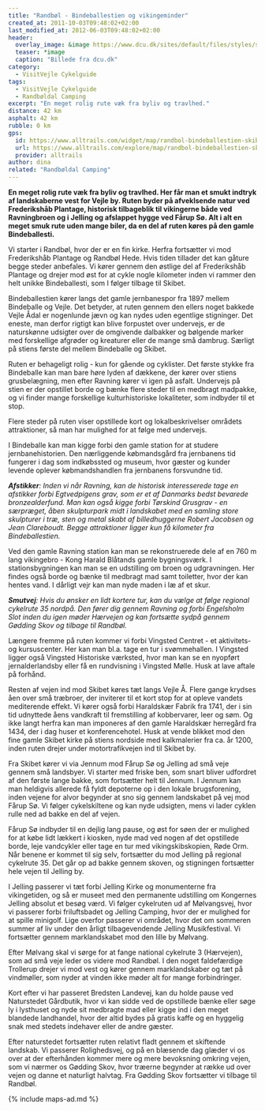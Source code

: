 ```yaml
---
title: "Randbøl - Bindeballestien og vikingeminder"
created_at: 2011-10-03T09:48:02+02:00
last_modified_at: 2012-06-03T09:48:02+02:00
header:
  overlay_image: &image https://www.dcu.dk/sites/default/files/styles/slide/public/randboeldal.jpg?itok=HOYn2OGg
  teaser: *image
  caption: "Billede fra dcu.dk"
category:
  - VisitVejle Cykelguide
tags:
  - VisitVejle Cykelguide
  - Randbøldal Camping
excerpt: "En meget rolig rute væk fra byliv og travlhed."
distance: 42 km
asphalt: 42 km
rubble: 0 km
gps:
  id: https://www.alltrails.com/widget/map/randbol-bindeballestien-skibet-farup-so-jelling-haervejen-7576182
  url: https://www.alltrails.com/explore/map/randbol-bindeballestien-skibet-farup-so-jelling-haervejen-7576182
  provider: alltrails
author: dina
related: "Randbøldal Camping"
---
```


**En meget rolig rute væk fra byliv og travlhed. Her får man et smukt indtryk af landskaberne vest for Vejle by. Ruten byder på afveklsende natur ved Frederikshåb Plantage, historisk tilbageblik til vikingerne både ved Ravningbroen og i Jelling og afslappet hygge ved Fårup Sø. Alt i alt en meget smuk rute uden mange biler, da en del af ruten køres på den gamle Bindeballesti.**

Vi starter i Randbøl, hvor der er en fin kirke. Herfra fortsætter vi mod Frederikshåb Plantage og Randbøl Hede. Hvis tiden tillader det kan gåture begge steder anbefales. Vi kører gennem den østlige del af Frederikshåb Plantage og drejer mod øst for at cykle nogle kilometer inden vi rammer den helt unikke Bindeballesti, som I følger tilbage til Skibet.

Bindeballestien kører langs det gamle jernbanespor fra 1897 mellem Bindeballe og Vejle. Det betyder, at ruten gennem den ellers noget bakkede Vejle Ådal er nogenlunde jævn og kan nydes uden egentlige stigninger. Det eneste, man derfor rigtigt kan blive forpustet over undervejs, er de naturskønne udsigter over de omgivende dalbakker og bølgende marker med forskellige afgrøder og kreaturer eller de mange små dambrug. Særligt på stiens første del mellem Bindeballe og Skibet.

Ruten er behageligt rolig - kun for gående og cyklister. Det første stykke fra Bindeballe kan man bare høre lyden af dækkene, der kører over stiens grusbelægning, men efter Ravning kører vi igen på asfalt. Undervejs på stien er der opstillet borde og bænke flere steder til en medbragt madpakke, og vi finder mange forskellige kulturhistoriske lokaliteter, som indbyder til et stop.

Flere steder på ruten viser opstillede kort og lokalbeskrivelser områdets attraktioner, så man har mulighed for at følge med undervejs.

I Bindeballe kan man kigge forbi den gamle station for at studere jernbanehistorien. Den nærliggende købmandsgård fra jernbanens tid fungerer i dag som indkøbssted og museum, hvor gæster og kunder levende oplever købmandshandlen fra jernbanens forsvundne tid.

_**Afstikker**: Inden vi når Ravning, kan de historisk interesserede tage en afstikker forbi Egtvedpigens grav, som er et af Danmarks bedst bevarede bronzealderfund. Man kan også kigge forbi Tørskind Grusgrav - en særpræget, åben skulpturpark midt i landskabet med en samling store skulpturer i træ, sten og metal skabt af billedhuggerne Robert Jacobsen og Jean Clareboudt. Begge attraktioner ligger kun få kilometer fra Bindeballestien._

Ved den gamle Ravning station kan man se rekonstruerede dele af en 760 m lang vikingebro - Kong Harald Blåtands gamle bygningsværk. I stationsbygningen kan man se en udstilling om broen og udgravningen. Her findes også borde og bænke til medbragt mad samt toiletter, hvor der kan hentes vand. I dårligt vejr kan man nyde maden i læ af et skur.

_**Smutvej**: Hvis du ønsker en lidt kortere tur, kan du vælge at følge regional cykelrute 35 nordpå. Den fører dig gennem Ravning og forbi Engelsholm Slot inden du igen møder Hærvejen og kan fortsætte sydpå gennem Gødding Skov og tilbage til Randbøl._

Længere fremme på ruten kommer vi forbi Vingsted Centret - et aktivitets- og kursuscenter. Her kan man bl.a. tage en tur i svømmehallen. I Vingsted ligger også Vingsted Historiske værksted, hvor man kan se en nyopført jernalderlandsby eller få en rundvisning i Vingsted Mølle. Husk at lave aftale på forhånd.

Resten af vejen ind mod Skibet køres tæt langs Vejle Å. Flere gange krydses åen over små træbroer, der inviterer til et kort stop for at opleve vandets mediterende effekt. Vi kører også forbi Haraldskær Fabrik fra 1741, der i sin tid udnyttede åens vandkraft til fremstilling af kobbervarer, leer og søm. Og ikke langt herfra kan man imponeres af den gamle Haraldskær herregård fra 1434, der i dag huser et konferencehotel. Husk at vende blikket mod den fine gamle Skibet kirke på stiens nordside med kalkmalerier fra ca. år 1200, inden ruten drejer under motortrafikvejen ind til Skibet by.

Fra Skibet kører vi via Jennum mod Fårup Sø og Jelling ad små veje gennem små landsbyer. Vi starter med friske ben, som snart bliver udfordret af den første lange bakke, som fortsætter helt til Jennum. I Jennum kan man heldigvis allerede få fyldt depoterne op i den lokale brugsforening, inden vejene for alvor begynder at sno sig gennem landskabet på vej mod Fårup Sø. Vi følger cykelskiltene og kan nyde udsigten, mens vi lader cyklen rulle ned ad bakke en del af vejen.

Fårup Sø indbyder til en dejlig lang pause, og øst for søen der er mulighed for at købe lidt lækkert i kiosken, nyde mad ved nogen af det opstillede borde, leje vandcykler eller tage en tur med vikingskibskopien, Røde Orm. Når benene er kommet til sig selv, fortsætter du mod Jelling på regional cykelrute 35. Det går op ad bakke gennem skoven, og stigningen fortsætter hele vejen til Jelling by.

I Jelling passerer vi tæt forbi Jelling Kirke og monumenterne fra vikingetiden, og så er museet med den permanente udstilling om Kongernes Jelling absolut et besøg værd. Vi følger cykelruten ud af Mølvangsvej, hvor vi passerer forbi friluftsbadet og Jelling Camping, hvor der er mulighed for at spille minigolf. Lige overfor passerer vi området, hvor det om sommeren summer af liv under den årligt tilbagevendende Jelling Musikfestival. Vi fortsætter gennem marklandskabet mod den lille by Mølvang.

Efter Mølvang skal vi sørge for at fange national cykelrute 3 (Hærvejen), som ad små veje leder os videre mod Randbøl. I den noget faldefærdige Trollerup drejer vi mod vest og kører gennem marklandskaber og tæt på vindmøller, som nyder at vinden ikke møder alt for mange forbindringer.

Kort efter vi har passeret Bredsten Landevej, kan du holde pause ved Naturstedet Gårdbutik, hvor vi kan sidde ved de opstillede bænke eller søge ly i lysthuset og nyde sit medbragte mad eller kigge ind i den meget blandede landhandel, hvor der altid bydes på gratis kaffe og en hyggelig snak med stedets indehaver eller de andre gæster.

Efter naturstedet fortsætter ruten relativt fladt gennem et skiftende landskab. Vi passerer Rolighedsvej, og på en blæsende dag glæder vi os over at der efterhånden kommer mere og mere bevoksning omkring vejen, som vi nærmer os Gødding Skov, hvor træerne begynder at række ud over vejen og danne et naturligt halvtag. Fra Gødding Skov fortsætter vi tilbage til Randbøl.

{% include maps-ad.md %}
